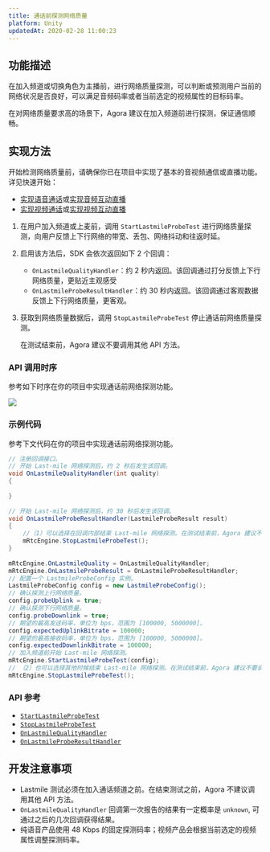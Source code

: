 ```yaml
---
title: 通话前探测网络质量
platform: Unity
updatedAt: 2020-02-28 11:00:23
---
```

## 功能描述

在加入频道或切换角色为主播前，进行网络质量探测，可以判断或预测用户当前的网络状况是否良好，可以满足音频码率或者当前选定的视频属性的目标码率。

在对网络质量要求高的场景下，Agora 建议在加入频道前进行探测，保证通信顺畅。

## 实现方法

开始检测网络质量前，请确保你已在项目中实现了基本的音视频通信或直播功能。详见快速开始：

- [实现语音通话](start_call_audio_unity)或[实现音频互动直播](start_live_audio_unity)
- [实现视频通话](start_call_unity)或[实现视频互动直播](start_live_unity)


1. 在用户加入频道或上麦前，调用 `StartLastmileProbeTest` 进行网络质量探测，向用户反馈上下行网络的带宽、丢包、网络抖动和往返时延。

2. 启用该方法后，SDK 会依次返回如下 2 个回调：

   - `OnLastmileQualityHandler`：约 2 秒内返回。该回调通过打分反馈上下行网络质量，更贴近主观感受
   - `OnLastmileProbeResultHandler`：约 30 秒内返回。该回调通过客观数据反馈上下行网络质量，更客观。

3. 获取到网络质量数据后，调用 `StopLastmileProbeTest` 停止通话前网络质量探测。

   <div class="alert note">在测试结束前，Agora 建议不要调用其他 API 方法。</div>

### API 调用时序

参考如下时序在你的项目中实现通话前网络探测功能。

![](https://web-cdn.agora.io/docs-files/1582858685523)

### 示例代码

参考下文代码在你的项目中实现通话前网络探测功能。

```c#
// 注册回调接口。
// 开始 Last-mile 网络探测后，约 2 秒后发生该回调。
void OnLastmileQualityHandler(int quality)
{
 
}
 
// 开始 Last-mile 网络探测后，约 30 秒后发生该回调。
void OnLastmileProbeResultHandler(LastmileProbeResult result)
{  
    //（1）可以选择在回调内部结束 Last-mile 网络探测。在测试结束前，Agora 建议不要调用其他 API 方法。
    mRtcEngine.StopLastmileProbeTest();
}
 
mRtcEngine.OnLastmileQuality = OnLastmileQualityHandler;
mRtcEngine.OnLastmileProbeResult = OnLastmileProbeResultHandler;
// 配置一个 LastmileProbeConfig 实例。
LastmileProbeConfig config = new LastmileProbeConfig();
// 确认探测上行网络质量。
config.probeUplink = true;
// 确认探测下行网络质量。
config.probeDownlink = true;
// 期望的最高发送码率，单位为 bps，范围为 [100000, 5000000]。
config.expectedUplinkBitrate = 100000;
// 期望的最高接收码率，单位为 bps，范围为 [100000, 5000000]。
config.expectedDownlinkBitrate = 100000;
// 加入频道前开始 Last-mile 网络探测。
mRtcEngine.StartLastmileProbeTest(config);
// （2）也可以选择其他时候结束 Last-mile 网络探测。在测试结束前，Agora 建议不要调用其他 API 方法。
mRtcEngine.StopLastmileProbeTest();
```



### API 参考

- [`StartLastmileProbeTest`](./API%20Reference/unity/classagora__gaming__rtc_1_1_i_rtc_engine.html#a1d70042741eed8fd27234d43f0bdd86e)
- [`StopLastmileProbeTest`](./API%20Reference/unity/classagora__gaming__rtc_1_1_i_rtc_engine.html#a7097b5aa40f1124c5cb5ae7cc68d636f)
- [`OnLastmileQualityHandler`](./API%20Reference/unity/namespaceagora__gaming__rtc.html#ad91eb7212a21d5596d4a96dfedaa7753)
- [`OnLastmileProbeResultHandler`](./API%20Reference/unity/namespaceagora__gaming__rtc.html#afa2ac45e7687a97653fedb80c5346019)

## 开发注意事项

- Lastmile 测试必须在加入通话频道之前。在结束测试之前，Agora 不建议调用其他 API 方法。
- `OnLastmileQualityHandler` 回调第一次报告的结果有一定概率是 `unknown`, 可通过之后的几次回调获得结果。
- 纯语音产品使用 48 Kbps 的固定探测码率；视频产品会根据当前选定的视频属性调整探测码率。